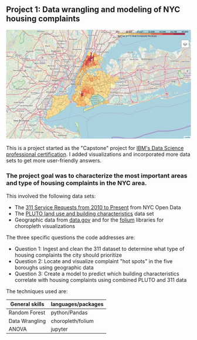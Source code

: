 ## Project 1: Data wrangling and modeling of NYC housing complaints

<img src="./images/NYC_complaint_heatmap.jpg">

This is a project started as the "Capstone" project for [IBM's Data Science professional certification](https://www.ibm.com/blogs/ibm-training/data-science-ibm-coursera/).  I added visualizations and incorporated more data sets to get more user-friendly answers.

### The project goal was to characterize the most important areas and type of housing complaints in the NYC area.

This involved the following data sets:
- The [311 Service Requests from 2010 to Present](https://data.cityofnewyork.us/Social-Services/311-Service-Requests-from-2010-to-Present/erm2-nwe9) from NYC Open Data
- The [PLUTO land use and building characteristics](https://www1.nyc.gov/site/planning/data-maps/open-data/dwn-pluto-mappluto.page) data set
- Geographic data from [data.gov](https://catalog.data.gov/dataset/zip-codes-zipcodes) and for the [folium](https://python-visualization.github.io/folium/) libraries for choropleth visualizations

The three specific questions the code addresses are:
- Question 1: Ingest and clean the 311 dataset to determine what type of housing complaints the city should prioritize
- Question 2: Locate and visualize complaint "hot spots" in the five boroughs using geographic data
- Question 3: Create a model to predict which building characteristics correlate with housing complaints using combined PLUTO and 311 data

The techniques used are:

| General skills | languages/packages |
| ------------ | ------------- |
|Random Forest   |   python/Pandas |
| Data Wrangling  |   choropleth/folium |
| ANOVA    |  jupyter |

